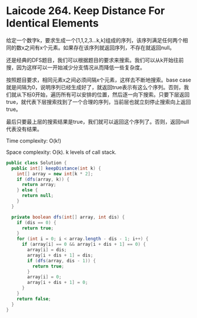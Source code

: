 # Laicode 264. Keep Distance For Identical Elements

给定一个数字k，要求生成一个[1,1,2,3...k,k]组成的序列，该序列满足任何两个相同的数x之间有x个元素。如果存在该序列就返回序列，不存在就返回null。

还是经典的DFS题目，我们可以根据题目的要求来搜索。我们可以从k开始往前搜，因为这样可以一开始减少分支情况从而降低一些复杂度。

按照题目要求，相同元素x之间必须间隔x个元素，这样去不断地搜索。base case就是间隔为0，说明序列已经生成好了，就返回true表示有这么个序列。否则，我们就从下标0开始，遍历所有可以安排的位置，然后逐一向下搜索。只要下层返回true，就代表下层搜索找到了一个合理的序列，当前层也就立刻停止搜索向上返回true。

最后只要最上层的搜索结果是true，我们就可以返回这个序列了。否则，返回null代表没有结果。

Time complexity: O(k!)

Space complexity: O(k). k levels of call stack.

```java
public class Solution {
  public int[] keepDistance(int k) {
    int[] array = new int[k * 2];
    if (dfs(array, k)) {
      return array;
    } else {
      return null;
    }
  }

  private boolean dfs(int[] array, int dis) {
    if (dis == 0) {
      return true;
    }
    for (int i = 0; i < array.length - dis - 1; i++) {
      if (array[i] == 0 && array[i + dis + 1] == 0) {
        array[i] = dis;
        array[i + dis + 1] = dis;
        if (dfs(array, dis - 1)) {
          return true;
        }
        array[i] = 0;
        array[i + dis + 1] = 0;
      }
    }
    return false;
  }
}
```